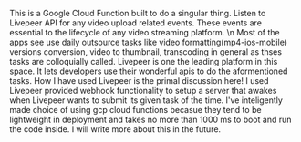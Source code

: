 This is a Google Cloud Function built to do a singular thing. Listen to Livepeer API for any video upload related events. These events are essential to the lifecycle of any video streaming platform. \n
Most of the apps see use daily outsource tasks like video formatting(mp4-ios-mobile) versions conversion, video to thumbnail, transcoding in general as thses tasks are colloquially called.
Livepeer is one the leading platform in this space. It lets developers use their wonderful apis to do the aformentioned tasks.
How I have used Livepeer is the primal discussion here!
I used Livepeer provided webhook functionality to setup a server that awakes when Livepeer wants to submit its given task of the time. I've inteligently made choice of using gcp cloud functions becasue they tend to be lightweight in deployment and takes no more than 1000 ms to boot and run the code inside.
I will write more about this in the future.
